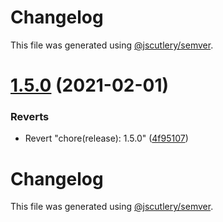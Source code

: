 # Changelog

This file was generated using [@jscutlery/semver](https://github.com/jscutlery/semver).

# [1.5.0](https://github.com/LuckeeDev/csl/compare/v1.4.3...v1.5.0) (2021-02-01)


### Reverts

* Revert "chore(release): 1.5.0" ([4f95107](https://github.com/LuckeeDev/csl/commit/4f9510760c7791d0c13ad9f0eb5388a261124b6d))



# Changelog

This file was generated using [@jscutlery/semver](https://github.com/jscutlery/semver).
